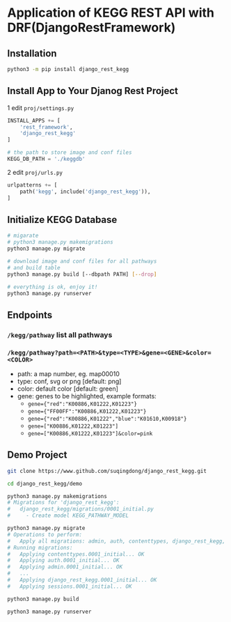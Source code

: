 # Application of KEGG REST API with DRF(DjangoRestFramework)

## Installation
```bash
python3 -m pip install django_rest_kegg
```

## Install App to Your Djanog Rest Project
1 edit `proj/settings.py`
```python
INSTALL_APPS += [
    'rest_framework',
    'django_rest_kegg'
]

# the path to store image and conf files
KEGG_DB_PATH = './keggdb'
```
2 edit `proj/urls.py`
```python
urlpatterns += [
    path('kegg', include('django_rest_kegg')),
]
```

## Initialize KEGG Database
```bash
# migarate
# python3 manage.py makemigrations
python3 manage.py migrate

# download image and conf files for all pathways
# and build table
python3 manage.py build [--dbpath PATH] [--drop]

# everything is ok, enjoy it!
python3 manage.py runserver
```

## Endpoints
### `/kegg/pathway`  list all pathways

### `/kegg/pathway?path=<PATH>&type=<TYPE>&gene=<GENE>&color=<COLOR>`
- path: a map number, eg. map00010
- type: conf, svg or png [default: png]
- color: default color [default: green]
- gene: genes to be highlighted, example formats:
    - `gene={"red":"K00886,K01222,K01223"}`
    - `gene={"FF00FF":"K00886,K01222,K01223"}`
    - `gene={"red":"K00886,K01222","blue":"K01610,K00918"}`
    - `gene=["K00886,K01222,K01223"]`
    - `gene=["K00886,K01222,K01223"]&color=pink`

## Demo Project
```bash
git clone https://www.github.com/suqingdong/django_rest_kegg.git

cd django_rest_kegg/demo

python3 manage.py makemigrations
# Migrations for 'django_rest_kegg':
#   django_rest_kegg/migrations/0001_initial.py
#     - Create model KEGG_PATHWAY_MODEL

python3 manage.py migrate
# Operations to perform:
#   Apply all migrations: admin, auth, contenttypes, django_rest_kegg, sessions
# Running migrations:
#   Applying contenttypes.0001_initial... OK
#   Applying auth.0001_initial... OK
#   Applying admin.0001_initial... OK
#   ...
#   Applying django_rest_kegg.0001_initial... OK
#   Applying sessions.0001_initial... OK

python3 manage.py build

python3 manage.py runserver
```

